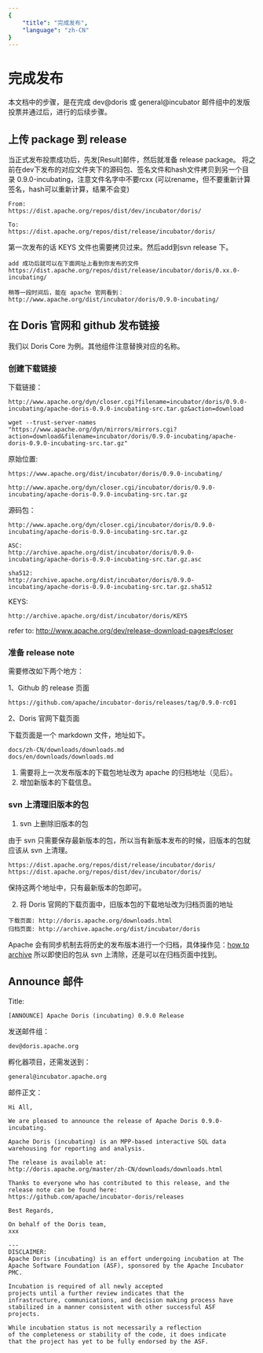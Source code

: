 ```yaml
---
{
    "title": "完成发布",
    "language": "zh-CN"
}
---
```


<!-- 
Licensed to the Apache Software Foundation (ASF) under one
or more contributor license agreements.  See the NOTICE file
distributed with this work for additional information
regarding copyright ownership.  The ASF licenses this file
to you under the Apache License, Version 2.0 (the
"License"); you may not use this file except in compliance
with the License.  You may obtain a copy of the License at

  http://www.apache.org/licenses/LICENSE-2.0

Unless required by applicable law or agreed to in writing,
software distributed under the License is distributed on an
"AS IS" BASIS, WITHOUT WARRANTIES OR CONDITIONS OF ANY
KIND, either express or implied.  See the License for the
specific language governing permissions and limitations
under the License.
-->

# 完成发布

本文档中的步骤，是在完成 dev@doris 或 general@incubator 邮件组中的发版投票并通过后，进行的后续步骤。

## 上传 package 到 release

当正式发布投票成功后，先发[Result]邮件，然后就准备 release package。
将之前在dev下发布的对应文件夹下的源码包、签名文件和hash文件拷贝到另一个目录 0.9.0-incubating，注意文件名字中不要rcxx (可以rename，但不要重新计算签名，hash可以重新计算，结果不会变)

```
From:
https://dist.apache.org/repos/dist/dev/incubator/doris/

To:
https://dist.apache.org/repos/dist/release/incubator/doris/
```

第一次发布的话 KEYS 文件也需要拷贝过来。然后add到svn release 下。

```
add 成功后就可以在下面网址上看到你发布的文件
https://dist.apache.org/repos/dist/release/incubator/doris/0.xx.0-incubating/

稍等一段时间后，能在 apache 官网看到：
http://www.apache.org/dist/incubator/doris/0.9.0-incubating/
```

## 在 Doris 官网和 github 发布链接

我们以 Doris Core 为例。其他组件注意替换对应的名称。

### 创建下载链接

下载链接：

```
http://www.apache.org/dyn/closer.cgi?filename=incubator/doris/0.9.0-incubating/apache-doris-0.9.0-incubating-src.tar.gz&action=download

wget --trust-server-names "https://www.apache.org/dyn/mirrors/mirrors.cgi?action=download&filename=incubator/doris/0.9.0-incubating/apache-doris-0.9.0-incubating-src.tar.gz"
```

原始位置:

```
https://www.apache.org/dist/incubator/doris/0.9.0-incubating/

http://www.apache.org/dyn/closer.cgi/incubator/doris/0.9.0-incubating/apache-doris-0.9.0-incubating-src.tar.gz
```

源码包：

```
http://www.apache.org/dyn/closer.cgi/incubator/doris/0.9.0-incubating/apache-doris-0.9.0-incubating-src.tar.gz

ASC:
http://archive.apache.org/dist/incubator/doris/0.9.0-incubating/apache-doris-0.9.0-incubating-src.tar.gz.asc

sha512:
http://archive.apache.org/dist/incubator/doris/0.9.0-incubating/apache-doris-0.9.0-incubating-src.tar.gz.sha512
```

KEYS:
```
http://archive.apache.org/dist/incubator/doris/KEYS
```

refer to: <http://www.apache.org/dev/release-download-pages#closer>

### 准备 release note

需要修改如下两个地方：

1、Github 的 release 页面

```
https://github.com/apache/incubator-doris/releases/tag/0.9.0-rc01
```

2、Doris 官网下载页面

下载页面是一个 markdown 文件，地址如下。
```
docs/zh-CN/downloads/downloads.md
docs/en/downloads/downloads.md
```
1. 需要将上一次发布版本的下载包地址改为 apache 的归档地址（见后）。
2. 增加新版本的下载信息。

### svn 上清理旧版本的包

1. svn 上删除旧版本的包

由于 svn 只需要保存最新版本的包，所以当有新版本发布的时候，旧版本的包就应该从 svn 上清理。

```
https://dist.apache.org/repos/dist/release/incubator/doris/
https://dist.apache.org/repos/dist/dev/incubator/doris/
```
保持这两个地址中，只有最新版本的包即可。

2. 将 Doris 官网的下载页面中，旧版本包的下载地址改为归档页面的地址 

```
下载页面: http://doris.apache.org/downloads.html
归档页面: http://archive.apache.org/dist/incubator/doris
```

Apache 会有同步机制去将历史的发布版本进行一个归档，具体操作见：[how to archive](https://www.apache.org/legal/release-policy.html#how-to-archive)
所以即使旧的包从 svn 上清除，还是可以在归档页面中找到。

## Announce 邮件

Title:

```
[ANNOUNCE] Apache Doris (incubating) 0.9.0 Release
```

发送邮件组：

```
dev@doris.apache.org
```

孵化器项目，还需发送到：

```
general@incubator.apache.org
```

邮件正文：

```
Hi All,

We are pleased to announce the release of Apache Doris 0.9.0-incubating.

Apache Doris (incubating) is an MPP-based interactive SQL data warehousing for reporting and analysis.

The release is available at:
http://doris.apache.org/master/zh-CN/downloads/downloads.html

Thanks to everyone who has contributed to this release, and the release note can be found here:
https://github.com/apache/incubator-doris/releases

Best Regards,

On behalf of the Doris team,
xxx

---
DISCLAIMER: 
Apache Doris (incubating) is an effort undergoing incubation at The
Apache Software Foundation (ASF), sponsored by the Apache Incubator PMC.

Incubation is required of all newly accepted
projects until a further review indicates that the
infrastructure, communications, and decision making process have
stabilized in a manner consistent with other successful ASF
projects.

While incubation status is not necessarily a reflection
of the completeness or stability of the code, it does indicate
that the project has yet to be fully endorsed by the ASF.
```




